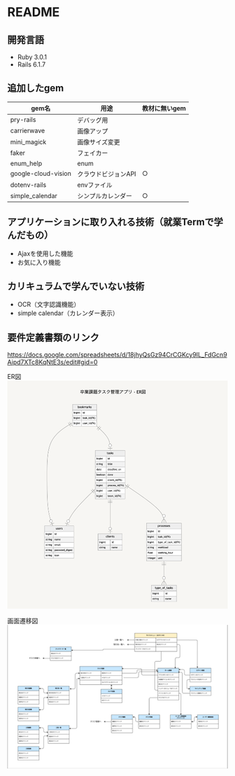 # README

## 開発言語
- Ruby 3.0.1
- Rails 6.1.7

## 追加したgem
| gem名 | 用途 | 教材に無いgem |
----|----|----
| pry-rails | デバッグ用 |  |
| carrierwave | 画像アップ |  |
| mini_magick | 画像サイズ変更 |  |
| faker | フェイカー |  |
| enum_help | enum |  |
| google-cloud-vision | クラウドビジョンAPI | ○ |
| dotenv-rails | envファイル|  |
| simple_calendar | シンプルカレンダー | ○ |


## アプリケーションに取り入れる技術（就業Termで学んだもの）
- Ajaxを使用した機能
- お気に入り機能

## カリキュラムで学んでいない技術
- OCR（文字認識機能）
- simple calendar（カレンダー表示）

## 要件定義書類のリンク
https://docs.google.com/spreadsheets/d/18jhyQsGz94CrCGKcy9IL_FdGcn9Aipd7XTc8KqNtE3s/edit#gid=0

ER図
![ER図](images/er_diagram.png "er_diagram")

画面遷移図
![画面遷移図](images/screen_transition_diagram.png "screen_transition_diagram")
